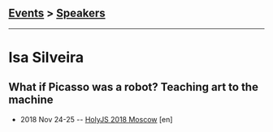 ## [Events](../README.md) > [Speakers](../speakers.md)
---

# Isa Silveira

## What if Picasso was a robot? Teaching art to the machine
- 2018 Nov 24-25 -- [HolyJS 2018 Moscow](https://www.youtube.com/watch?v=5sAL5_pi6cs) [en]   
